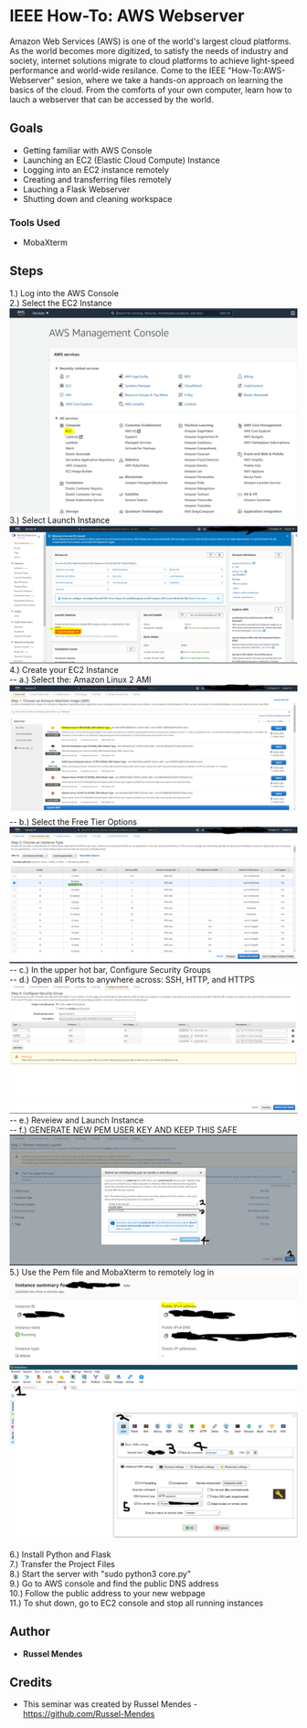 # IEEE How-To: AWS Webserver
Amazon Web Services (AWS) is one of the world's largest cloud platforms. As the world becomes more digitized, to satisfy the needs of industry and society, internet solutions migrate to cloud platforms to achieve light-speed performance and world-wide resilance. Come to the IEEE "How-To:AWS-Webserver" sesion, where we take a hands-on approach on learning the basics of the cloud. From the comforts of your own computer, learn how to lauch a webserver that can be accessed by the world.  

## Goals
- Getting familiar with AWS Console
- Launching an EC2 (Elastic Cloud Compute) Instance
- Logging into an EC2 instance remotely
- Creating and transferring files remotely
- Lauching a Flask Webserver
- Shutting down and cleaning workspace

### Tools Used 
- MobaXterm


## Steps
1.) Log into the AWS Console<br>
2.) Select the EC2 Instance<br>
![S1](https://github.com/Russel-Mendes/IEEE-AWS-Webserver/blob/main/readme_img/S1.PNG)<br>
3.) Select Launch Instance<br>
![S2](https://github.com/Russel-Mendes/IEEE-AWS-Webserver/blob/main/readme_img/S2.PNG)<br>
4.) Create your EC2 Instance <br>
-- a.) Select the: Amazon Linux 2 AMI <br>
![S3](https://github.com/Russel-Mendes/IEEE-AWS-Webserver/blob/main/readme_img/S3.PNG)<br>
-- b.) Select the Free Tier Options <br>
![S4](https://github.com/Russel-Mendes/IEEE-AWS-Webserver/blob/main/readme_img/S3b.PNG)<br>
-- c.) In the upper hot bar, Configure Security Groups <br>
-- d.) Open all Ports to anywhere across: SSH, HTTP, and HTTPS <br>
![S5](https://github.com/Russel-Mendes/IEEE-AWS-Webserver/blob/main/readme_img/S3c.PNG)<br>
-- e.) Reveiew and Launch Instance <br>
-- f.) GENERATE NEW PEM USER KEY AND KEEP THIS SAFE <br>
![S6](https://github.com/Russel-Mendes/IEEE-AWS-Webserver/blob/main/readme_img/S3d.PNG)<br>
5.) Use the Pem file and MobaXterm to remotely log in<br>
![S7](https://github.com/Russel-Mendes/IEEE-AWS-Webserver/blob/main/readme_img/S4a.PNG)<br>
![S8](https://github.com/Russel-Mendes/IEEE-AWS-Webserver/blob/main/readme_img/S4b.PNG)<br>  
6.) Install Python and Flask<br>
7.) Transfer the Project Files<br>
8.) Start the server with "sudo python3 core.py"<br>
9.) Go to AWS console and find the public DNS address<br>
10.) Follow the public address to your new webpage<br>
11.) To shut down, go to EC2 console and stop all running instances<br>


## Author
* **Russel Mendes** 

## Credits
* This seminar was created by Russel Mendes - https://github.com/Russel-Mendes
